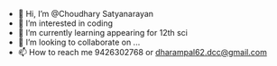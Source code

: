 - 👋 Hi, I’m @Choudhary Satyanarayan
- 👀 I’m interested in coding
- 🌱 I’m currently learning appearing for 12th sci
- 💞️ I’m looking to collaborate on ...
- 📫 How to reach me 9426302768 or dharampal62.dcc@gmail.com

<!---
ChoudharySatyanarayan/ChoudharySatyanarayan is a ✨ special ✨ repository because its `README.md` (this file) appears on your GitHub profile.
You can click the Preview link to take a look at your changes.
--->
